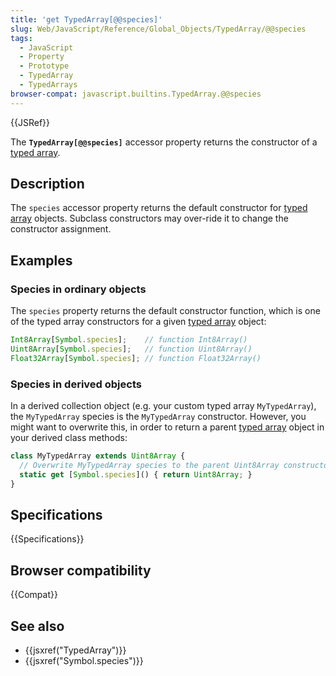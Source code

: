 ```yaml
---
title: 'get TypedArray[@@species]'
slug: Web/JavaScript/Reference/Global_Objects/TypedArray/@@species
tags:
  - JavaScript
  - Property
  - Prototype
  - TypedArray
  - TypedArrays
browser-compat: javascript.builtins.TypedArray.@@species
---
```

{{JSRef}}

The **`TypedArray[@@species]`** accessor property returns the constructor of a
[typed array](/en-US/docs/Web/JavaScript/Reference/Global_Objects/TypedArray#TypedArray_objects).

## Description

The `species` accessor property returns the default constructor for
[typed array](/en-US/docs/Web/JavaScript/Reference/Global_Objects/TypedArray#TypedArray_objects)
objects. Subclass constructors may over-ride it to change the constructor
assignment.

## Examples

### Species in ordinary objects

The `species` property returns the default constructor function, which is one of
the typed array constructors for a given
[typed array](/en-US/docs/Web/JavaScript/Reference/Global_Objects/TypedArray#TypedArray_objects)
object:

```js
Int8Array[Symbol.species];    // function Int8Array()
Uint8Array[Symbol.species];   // function Uint8Array()
Float32Array[Symbol.species]; // function Float32Array()
```

### Species in derived objects

In a derived collection object (e.g. your custom typed array `MyTypedArray`),
the `MyTypedArray` species is the `MyTypedArray` constructor. However, you might
want to overwrite this, in order to return a parent
[typed array](/en-US/docs/Web/JavaScript/Reference/Global_Objects/TypedArray#TypedArray_objects)
object in your derived class methods:

```js
class MyTypedArray extends Uint8Array {
  // Overwrite MyTypedArray species to the parent Uint8Array constructor
  static get [Symbol.species]() { return Uint8Array; }
}
```

## Specifications

{{Specifications}}

## Browser compatibility

{{Compat}}

## See also

- {{jsxref("TypedArray")}}
- {{jsxref("Symbol.species")}}
